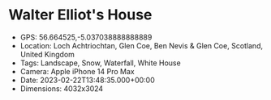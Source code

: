 # Walter Elliot's House

- GPS: 56.664525,-5.037038888888889
- Location: Loch Achtriochtan, Glen Coe, Ben Nevis & Glen Coe, Scotland, United Kingdom
- Tags: Landscape, Snow, Waterfall, White House
- Camera: Apple iPhone 14 Pro Max
- Date: 2023-02-22T13:48:35.000+00:00
- Dimensions: 4032x3024

